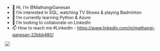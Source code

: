 - 👋 Hi, I’m @MathangiGanesan
- 👀 I’m interested in SQL, watching TV Shows & playing Badminton
- 🌱 I’m currently learning Python & Azure
- 💞️ I’m looking to collaborate on LinkedIn
- 📫 How to reach me #LinkedIn - https://www.linkedin.com/in/mathangi-ganesan-22bbb480/

<img src = "https://github-readme-stats.vercel.app/api?username=MathangiGanesan&&show_icons=true&title_color=ffffff&icon_color=bb2acf&text_color=daf7dc&bg_color=151515">
